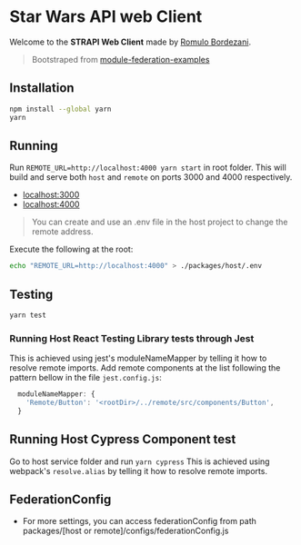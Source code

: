 # Star Wars API web Client

Welcome to the **STRAPI Web Client** made by [Romulo Bordezani](https://github.com/romulobordezani).

> Bootstraped from [module-federation-examples](https://github.com/module-federation/module-federation-examples/)


## Installation

```bash
npm install --global yarn
yarn
```

## Running 

Run `REMOTE_URL=http://localhost:4000 yarn start` in root folder. This will build and serve both `host` and `remote` on ports 3000 and 4000 respectively.

- [localhost:3000](http://localhost:3000/)
- [localhost:4000](http://localhost:4000/)

> You can create and use an .env file in the host project to change the remote address.

Execute the following at the root: 
```bash
echo "REMOTE_URL=http://localhost:4000" > ./packages/host/.env
```

## Testing

```bash
yarn test
```

### Running Host React Testing Library tests through Jest

This is achieved using jest's moduleNameMapper by telling it how to resolve remote imports.
Add remote components at the list following the pattern bellow in the file `jest.config.js`:

```javascript
  moduleNameMapper: {
    'Remote/Button': '<rootDir>/../remote/src/components/Button',
  }
```

## Running Host Cypress Component test

Go to host service folder and run `yarn cypress`
This is achieved using webpack's `resolve.alias` by telling it how to resolve remote imports.

## FederationConfig

- For more settings, you can access federationConfig from path packages/[host or remote]/configs/federationConfig.js

